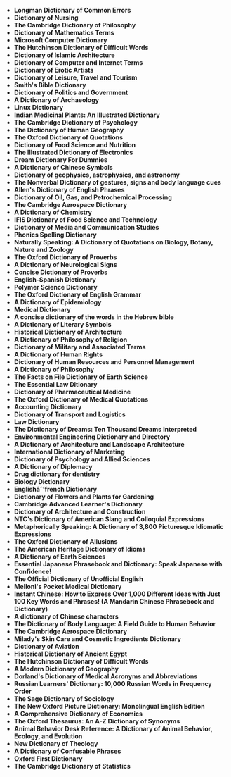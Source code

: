 <ul>

                             

 <li><b><a target="_blank" href="img/dic(2).pdf" style="text-decoration:none;">Longman Dictionary of Common Errors</a></b></li>
<li><b><a target="_blank" href="img/dic(3).pdf" style="text-decoration:none;">Dictionary of Nursing</a></b></li>
 <li><b><a target="_blank" href="img/dic(4).pdf" style="text-decoration:none;">The Cambridge Dictionary of Philosophy</a></b></li>                              
<li><b><a target="_blank" href="img/dic(5).pdf" style="text-decoration:none;">Dictionary of Mathematics Terms</a></b></li>
<li><b><a target="_blank" href="img/dic(6).pdf" style="text-decoration:none;">Microsoft Computer Dictionary</a></b></li>
 

 <li><b><a target="_blank" href="img/dic(8).pdf" style="text-decoration:none;">The Hutchinson Dictionary of Difficult Words</a></b></li>
   <li><b><a target="_blank" href="img/dic(9).pdf" style="text-decoration:none;">Dictionary of Islamic Architecture</a></b></li>                             
 <li><b><a target="_blank" href="img/dic(10).pdf" style="text-decoration:none;">Dictionary of Computer and Internet Terms </a></b></li>                              
<li><b><a target="_blank" href="img/dic(11).pdf" style="text-decoration:none;">Dictionary of Erotic Artists</a></b></li>
<li><b><a target="_blank" href="img/dic(12).pdf" style="text-decoration:none;">Dictionary of Leisure, Travel and Tourism</a></b></li>
<li><b><a target="_blank" href="img/dic(13).pdf" style="text-decoration:none;">Smith's Bible Dictionary</a></b></li>
                              
<li><b><a target="_blank" href="img/dic(14).pdf" style="text-decoration:none;">Dictionary of Politics and Government</a></b></li>
<li><b><a target="_blank" href="img/dic(15).pdf" style="text-decoration:none;">A Dictionary of Archaeology</a></b></li>



<li><b><a target="_blank" href="img/dic(16).pdf" style="text-decoration:none;">Linux Dictionary</a></b></li>

  <li><b><a target="_blank" href="img/dic(17).pdf" style="text-decoration:none;">Indian Medicinal Plants: An Illustrated Dictionary</a></b></li>   
  
<li><b><a target="_blank" href="img/dic(18).pdf" style="text-decoration:none;">The Cambridge Dictionary of Psychology</a></b></li> 


<li><b><a target="_blank" href="img/dic(20).pdf" style="text-decoration:none;">The Dictionary of Human Geography </a></b></li>

<li><b><a target="_blank" href="img/dic(21).pdf" style="text-decoration:none;">The Oxford Dictionary of Quotations</a></b></li>
 

   <li><b><a target="_blank" href="img/dic(24).pdf" style="text-decoration:none;">Dictionary of Food Science and Nutrition</a></b></li>
 
   <li><b><a target="_blank" href="img/dic(25).pdf" style="text-decoration:none;">The Illustrated Dictionary of Electronics</a></b></li>                              

  <li><b><a target="_blank" href="img/dic(26).pdf" style="text-decoration:none;">Dream Dictionary For Dummies</a></b></li>
 
   <li><b><a target="_blank" href="img/dic(27).pdf" style="text-decoration:none;">A Dictionary of Chinese Symbols</a></b></li>
 
   <li><b><a target="_blank" href="img/dic(28).pdf" style="text-decoration:none;">Dictionary of geophysics, astrophysics, and astronomy  </a></b></li>
 
   <li><b><a target="_blank" href="img/dic(29).pdf" style="text-decoration:none;">The Nonverbal Dictionary of gestures, signs and body language cues </a></b></li>                              

  <li><b><a target="_blank" href="img/dic(30).pdf" style="text-decoration:none;">Allen's Dictionary of English Phrases</a></b></li>
 
   <li><b><a target="_blank" href="img/dic(31).pdf" style="text-decoration:none;">Dictionary of Oil, Gas, and Petrochemical Processing</a></b></li> 
 

   <li><b><a target="_blank" href="img/dic(33).pdf" style="text-decoration:none;">The Cambridge Aerospace Dictionary</a></b></li>                              

  <li><b><a target="_blank" href="img/dic(34).pdf" style="text-decoration:none;">A Dictionary of Chemistry</a></b></li> 
 
  
   <li><b><a target="_blank" href="img/dic(35).pdf" style="text-decoration:none;">IFIS Dictionary of Food Science and Technology</a></b></li>                              

  <li><b><a target="_blank" href="img/dic(36).pdf" style="text-decoration:none;">Dictionary of Media and Communication Studies</a></b></li> 
 
<li><b><a target="_blank" href="img/dic(37).pdf" style="text-decoration:none;">Phonics Spelling Dictionary</a></b></li>
 <li><b><a target="_blank" href="img/dic(38).pdf" style="text-decoration:none;">Naturally Speaking: A Dictionary of Quotations on Biology, Botany, Nature and Zoology</a></b></li>
<li><b><a target="_blank" href="img/dic(39).pdf" style="text-decoration:none;">The Oxford Dictionary of Proverbs</a></b></li>
 <li><b><a target="_blank" href="img/dic(40).pdf" style="text-decoration:none;">A Dictionary of Neurological Signs</a></b></li>                              
<li><b><a target="_blank" href="img/dic(41).pdf" style="text-decoration:none;">Concise Dictionary of Proverbs</a></b></li>
<li><b><a target="_blank" href="img/dic(42).pdf" style="text-decoration:none;">English-Spanish Dictionary </a></b></li>
 
  <li><b><a target="_blank" href="img/dic(43).pdf" style="text-decoration:none;">Polymer Science Dictionary </a></b></li>
 <li><b><a target="_blank" href="img/dic(44).pdf" style="text-decoration:none;">The Oxford Dictionary of English Grammar</a></b></li>
   <li><b><a target="_blank" href="img/dic(45).pdf" style="text-decoration:none;">A Dictionary of Epidemiology</a></b></li>                             
 <li><b><a target="_blank" href="img/dic(46).pdf" style="text-decoration:none;">Medical Dictionary</a></b></li>                              
<li><b><a target="_blank" href="img/dic(47).pdf" style="text-decoration:none;">A concise dictionary of the words in the Hebrew bible</a></b></li>
<li><b><a target="_blank" href="img/dic(48).pdf" style="text-decoration:none;">A Dictionary of Literary Symbols</a></b></li>

<li><b><a target="_blank" href="img/dic(49).pdf" style="text-decoration:none;">Historical Dictionary of Architecture</a></b></li>
                              
<li><b><a target="_blank" href="img/dic(50).pdf" style="text-decoration:none;">A Dictionary of Philosophy of Religion</a></b></li>
<li><b><a target="_blank" href="img/dic(51).pdf" style="text-decoration:none;">Dictionary of Military and Associated Terms</a></b></li>

  <li><b><a target="_blank" href="img/dic(52).pdf" style="text-decoration:none;">A Dictionary of Human Rights</a></b></li>                              

<li><b><a target="_blank" href="img/dic(53).pdf" style="text-decoration:none;">Dictionary of Human Resources and Personnel Management </a></b></li>
 
<li><b><a target="_blank" href="img/dic(54).pdf" style="text-decoration:none;">A Dictionary of Philosophy </a></b></li>

<li><b><a target="_blank" href="img/dic(55).pdf" style="text-decoration:none;">The Facts on File Dictionary of Earth Science</a></b></li>
 
  <li><b><a target="_blank" href="img/dic(56).pdf" style="text-decoration:none;">The Essential Law Ditionary </a></b></li>                              

  <li><b><a target="_blank" href="img/dic(57).pdf" style="text-decoration:none;">Dictionary of Pharmaceutical Medicine </a></b></li>
 
   <li><b><a target="_blank" href="img/dic(58).pdf" style="text-decoration:none;">The Oxford Dictionary of Medical Quotations </a></b></li>
 
 
  <li><b><a target="_blank" href="img/dic(60).pdf" style="text-decoration:none;">Accounting Dictionary </a></b></li>
 
   <li><b><a target="_blank" href="img/dic(61).pdf" style="text-decoration:none;">Dictionary of Transport and Logistics</a></b></li>
 
   <li><b><a target="_blank" href="img/dic(62).pdf" style="text-decoration:none;">Law Dictionary </a></b></li>
 
   <li><b><a target="_blank" href="img/dic(63).pdf" style="text-decoration:none;">The Dictionary of Dreams: Ten Thousand Dreams Interpreted</a></b></li>                              

  <li><b><a target="_blank" href="img/dic(64).pdf" style="text-decoration:none;">Environmental Engineering Dictionary and Directory</a></b></li>
 
   <li><b><a target="_blank" href="img/dic(65).pdf" style="text-decoration:none;">A Dictionary of Architecture and Landscape Architecture </a></b></li> 
 
   <li><b><a target="_blank" href="img/dic(67).pdf" style="text-decoration:none;">International Dictionary of Marketing</a></b></li>                              

  <li><b><a target="_blank" href="img/dic(68).pdf" style="text-decoration:none;">Dictionary of Psychology and Allied Sciences</a></b></li> 
 
  
   <li><b><a target="_blank" href="img/dic(69).pdf" style="text-decoration:none;">A Dictionary of Diplomacy</a></b></li>                              

  <li><b><a target="_blank" href="img/dic(70).pdf" style="text-decoration:none;">Drug dictionary for dentistry </a></b></li> 
  
 
 <li><b><a target="_blank" href="img/dic(71).pdf" style="text-decoration:none;">Biology Dictionary</a></b></li>
 
 <li><b><a target="_blank" href="img/dic(72).pdf" style="text-decoration:none;">Englishâˆ’french Dictionary</a></b></li> 
 
 
 <li><b><a target="_blank" href="img/dic(73).pdf" style="text-decoration:none;">Dictionary of Flowers and Plants for Gardening </a></b></li>
  <li><b><a target="_blank" href="img/dic(74).pdf" style="text-decoration:none;">Cambridge Advanced Learner's Dictionary</a></b></li>
                           
<li><b><a target="_blank" href="img/dic(76).rar" style="text-decoration:none;">Dictionary of Architecture and Construction</a></b></li>

 <li><b><a target="_blank" href="img/dic(1).pdf" style="text-decoration:none;">NTC's Dictionary of American Slang and Colloquial Expressions</a></b></li> 
 
 
 <li><b><a target="_blank" href="img/dic(7).pdf" style="text-decoration:none;">Metaphorically Speaking: A Dictionary of 3,800 Picturesque Idiomatic Expressions </a></b></li>
  <li><b><a target="_blank" href="img/dic(19).pdf" style="text-decoration:none;">The Oxford Dictionary of Allusions</a></b></li>


 <li><b><a target="_blank" href="img/dic(22).pdf" style="text-decoration:none;">The American Heritage Dictionary of Idioms</a></b></li> 
 
 
 <li><b><a target="_blank" href="img/dic(23).pdf" style="text-decoration:none;">A Dictionary of Earth Sciences </a></b></li>
  <li><b><a target="_blank" href="img/dic(32).pdf" style="text-decoration:none;">Essential Japanese Phrasebook and Dictionary: Speak Japanese with Confidence!</a></b></li>

 <li><b><a target="_blank" href="img/dic(59).pdf" style="text-decoration:none;">The Official Dictionary of Unofficial English</a></b></li>
  <li><b><a target="_blank" href="img/dic(75).pdf" style="text-decoration:none;">Melloni's Pocket Medical Dictionary</a></b></li>

 <li><b><a target="_blank" href="img/dic(66).pdf" style="text-decoration:none;">Instant Chinese: How to Express Over 1,000 Different Ideas with Just 100 Key Words and Phrases! (A Mandarin Chinese Phrasebook and Dictionary) </a></b></li>
  <li><b><a target="_blank" href="img/dic(77).pdf" style="text-decoration:none;">A dictionary of Chinese characters</a></b></li>

 <li><b><a target="_blank" href="img/dic(78).pdf" style="text-decoration:none;">The Dictionary of Body Language: A Field Guide to Human Behavior</a></b></li>
  <li><b><a target="_blank" href="img/dic(79).pdf" style="text-decoration:none;">The Cambridge Aerospace Dictionary</a></b></li>
  <li><b><a target="_blank" href="img/dic(80).pdf" style="text-decoration:none;">Milady's Skin Care and Cosmetic Ingredients Dictionary</a></b></li>
  
  
  <li><b><a target="_blank" href="img/dic(81).pdf" style="text-decoration:none;">Dictionary of Aviation </a></b></li>
  <li><b><a target="_blank" href="img/dic(82).pdf" style="text-decoration:none;">Historical Dictionary of Ancient Egypt</a></b></li>

 <li><b><a target="_blank" href="img/dic(83).pdf" style="text-decoration:none;">The Hutchinson Dictionary of Difficult Words</a></b></li>
  <li><b><a target="_blank" href="img/dic(84).rar" style="text-decoration:none;"> A Modern Dictionary of Geography</a></b></li>
  <li><b><a target="_blank" href="img/dic(85).pdf" style="text-decoration:none;">Dorland's Dictionary of Medical Acronyms and Abbreviations</a></b></li> 
  
   <li><b><a target="_blank" href="img/dic(86).pdf" style="text-decoration:none;">Russian Learners' Dictionary: 10,000 Russian Words in Frequency Order</a></b></li>  
  
<li><b><a target="_blank" href="img/dic(87).pdf" style="text-decoration:none;">The Sage Dictionary of Sociology</a></b></li> 
  
   <li><b><a target="_blank" href="img/dic(88).pdf" style="text-decoration:none;">The New Oxford Picture Dictionary: Monolingual English Edition</a></b></li>  
  
 <li><b><a target="_blank" href="img/dic(89).pdf" style="text-decoration:none;">A Comprehensive Dictionary of Economics</a></b></li> 
  
   <li><b><a target="_blank" href="img/dic(90).pdf" style="text-decoration:none;">The Oxford Thesaurus: An A-Z Dictionary of Synonyms</a></b></li>  
  
<li><b><a target="_blank" href="img/dic(91).pdf" style="text-decoration:none;">Animal Behavior Desk Reference: A Dictionary of Animal Behavior, Ecology, and Evolution</a></b></li>  
  
 <li><b><a target="_blank" href="img/dic(92).pdf" style="text-decoration:none;">New Dictionary of Theology</a></b></li> 
  
   <li><b><a target="_blank" href="img/dic(93).pdf" style="text-decoration:none;">A Dictionary of Confusable Phrases</a></b></li> 
  
   
 <li><b><a target="_blank" href="img/dic(94).pdf" style="text-decoration:none;">Oxford First Dictionary </a></b></li> 
  
   <li><b><a target="_blank" href="img/dic(95).pdf" style="text-decoration:none;">The Cambridge Dictionary of Statistics</a></b></li>  
 </ul>
